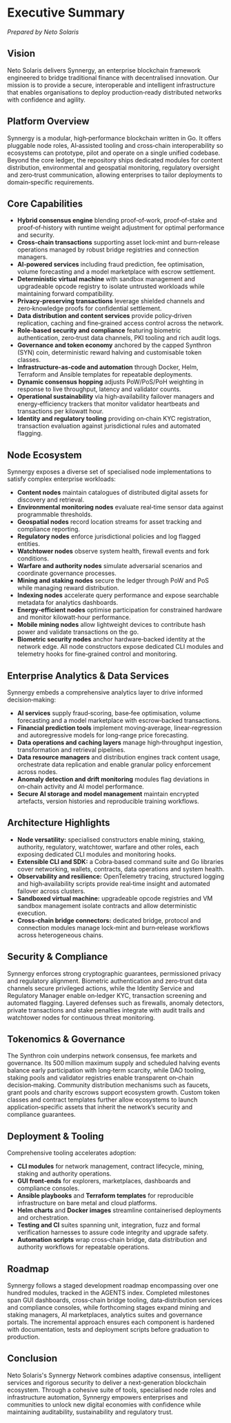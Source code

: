 # Executive Summary

*Prepared by Neto Solaris*

## Vision
Neto Solaris delivers Synnergy, an enterprise blockchain framework engineered to bridge traditional finance with decentralised innovation. Our mission is to provide a secure, interoperable and intelligent infrastructure that enables organisations to deploy production‑ready distributed networks with confidence and agility.

## Platform Overview
Synnergy is a modular, high‑performance blockchain written in Go. It offers pluggable node roles, AI‑assisted tooling and cross‑chain interoperability so ecosystems can prototype, pilot and operate on a single unified codebase. Beyond the core ledger, the repository ships dedicated modules for content distribution, environmental and geospatial monitoring, regulatory oversight and zero‑trust communication, allowing enterprises to tailor deployments to domain‑specific requirements.

## Core Capabilities
- **Hybrid consensus engine** blending proof‑of‑work, proof‑of‑stake and proof‑of‑history with runtime weight adjustment for optimal performance and security.
- **Cross‑chain transactions** supporting asset lock‑mint and burn‑release operations managed by robust bridge registries and connection managers.
- **AI‑powered services** including fraud prediction, fee optimisation, volume forecasting and a model marketplace with escrow settlement.
- **Deterministic virtual machine** with sandbox management and upgradeable opcode registry to isolate untrusted workloads while maintaining forward compatibility.
- **Privacy‑preserving transactions** leverage shielded channels and zero‑knowledge proofs for confidential settlement.
- **Data distribution and content services** provide policy‑driven replication, caching and fine‑grained access control across the network.
- **Role‑based security and compliance** featuring biometric authentication, zero‑trust data channels, PKI tooling and rich audit logs.
- **Governance and token economy** anchored by the capped Synthron (SYN) coin, deterministic reward halving and customisable token classes.
- **Infrastructure‑as‑code and automation** through Docker, Helm, Terraform and Ansible templates for repeatable deployments.
- **Dynamic consensus hopping** adjusts PoW/PoS/PoH weighting in response to live throughput, latency and validator counts.
- **Operational sustainability** via high‑availability failover managers and energy‑efficiency trackers that monitor validator heartbeats and transactions per kilowatt hour.
- **Identity and regulatory tooling** providing on‑chain KYC registration, transaction evaluation against jurisdictional rules and automated flagging.

## Node Ecosystem
Synnergy exposes a diverse set of specialised node implementations to satisfy complex enterprise workloads:
- **Content nodes** maintain catalogues of distributed digital assets for discovery and retrieval.
- **Environmental monitoring nodes** evaluate real‑time sensor data against programmable thresholds.
- **Geospatial nodes** record location streams for asset tracking and compliance reporting.
- **Regulatory nodes** enforce jurisdictional policies and log flagged entities.
- **Watchtower nodes** observe system health, firewall events and fork conditions.
- **Warfare and authority nodes** simulate adversarial scenarios and coordinate governance processes.
- **Mining and staking nodes** secure the ledger through PoW and PoS while managing reward distribution.
- **Indexing nodes** accelerate query performance and expose searchable metadata for analytics dashboards.
- **Energy‑efficient nodes** optimise participation for constrained hardware and monitor kilowatt‑hour performance.
- **Mobile mining nodes** allow lightweight devices to contribute hash power and validate transactions on the go.
- **Biometric security nodes** anchor hardware‑backed identity at the network edge.
All node constructors expose dedicated CLI modules and telemetry hooks for fine‑grained control and monitoring.

## Enterprise Analytics & Data Services
Synnergy embeds a comprehensive analytics layer to drive informed decision‑making:
- **AI services** supply fraud‑scoring, base‑fee optimisation, volume forecasting and a model marketplace with escrow‑backed transactions.
- **Financial prediction tools** implement moving‑average, linear‑regression and autoregressive models for long‑range price forecasting.
- **Data operations and caching layers** manage high‑throughput ingestion, transformation and retrieval pipelines.
- **Data resource managers** and distribution engines track content usage, orchestrate data replication and enable granular policy enforcement across nodes.
- **Anomaly detection and drift monitoring** modules flag deviations in on‑chain activity and AI model performance.
- **Secure AI storage and model management** maintain encrypted artefacts, version histories and reproducible training workflows.

## Architecture Highlights
- **Node versatility:** specialised constructors enable mining, staking, authority, regulatory, watchtower, warfare and other roles, each exposing dedicated CLI modules and monitoring hooks.
- **Extensible CLI and SDK:** a Cobra‑based command suite and Go libraries cover networking, wallets, contracts, data operations and system health.
- **Observability and resilience:** OpenTelemetry tracing, structured logging and high‑availability scripts provide real‑time insight and automated failover across clusters.
- **Sandboxed virtual machine:** upgradeable opcode registries and VM sandbox management isolate contracts and allow deterministic execution.
- **Cross‑chain bridge connectors:** dedicated bridge, protocol and connection modules manage lock‑mint and burn‑release workflows across heterogeneous chains.

## Security & Compliance
Synnergy enforces strong cryptographic guarantees, permissioned privacy and regulatory alignment. Biometric authentication and zero‑trust data channels secure privileged actions, while the Identity Service and Regulatory Manager enable on‑ledger KYC, transaction screening and automated flagging. Layered defenses such as firewalls, anomaly detectors, private transactions and stake penalties integrate with audit trails and watchtower nodes for continuous threat monitoring.

## Tokenomics & Governance
The Synthron coin underpins network consensus, fee markets and governance. Its 500 million maximum supply and scheduled halving events balance early participation with long‑term scarcity, while DAO tooling, staking pools and validator registries enable transparent on‑chain decision‑making. Community distribution mechanisms such as faucets, grant pools and charity escrows support ecosystem growth. Custom token classes and contract templates further allow ecosystems to launch application‑specific assets that inherit the network’s security and compliance guarantees.

## Deployment & Tooling
Comprehensive tooling accelerates adoption:
- **CLI modules** for network management, contract lifecycle, mining, staking and authority operations.
- **GUI front‑ends** for explorers, marketplaces, dashboards and compliance consoles.
- **Ansible playbooks** and **Terraform templates** for reproducible infrastructure on bare metal and cloud platforms.
- **Helm charts** and **Docker images** streamline containerised deployments and orchestration.
 - **Testing and CI** suites spanning unit, integration, fuzz and formal verification harnesses to assure code integrity and upgrade safety.
 - **Automation scripts** wrap cross‑chain bridge, data distribution and authority workflows for repeatable operations.

## Roadmap
Synnergy follows a staged development roadmap encompassing over one hundred modules, tracked in the AGENTS index. Completed milestones span GUI dashboards, cross‑chain bridge tooling, data‑distribution services and compliance consoles, while forthcoming stages expand mining and staking managers, AI marketplaces, analytics suites and governance portals. The incremental approach ensures each component is hardened with documentation, tests and deployment scripts before graduation to production.

## Conclusion
Neto Solaris's Synnergy Network combines adaptive consensus, intelligent services and rigorous security to deliver a next‑generation blockchain ecosystem. Through a cohesive suite of tools, specialised node roles and infrastructure automation, Synnergy empowers enterprises and communities to unlock new digital economies with confidence while maintaining auditability, sustainability and regulatory trust.

